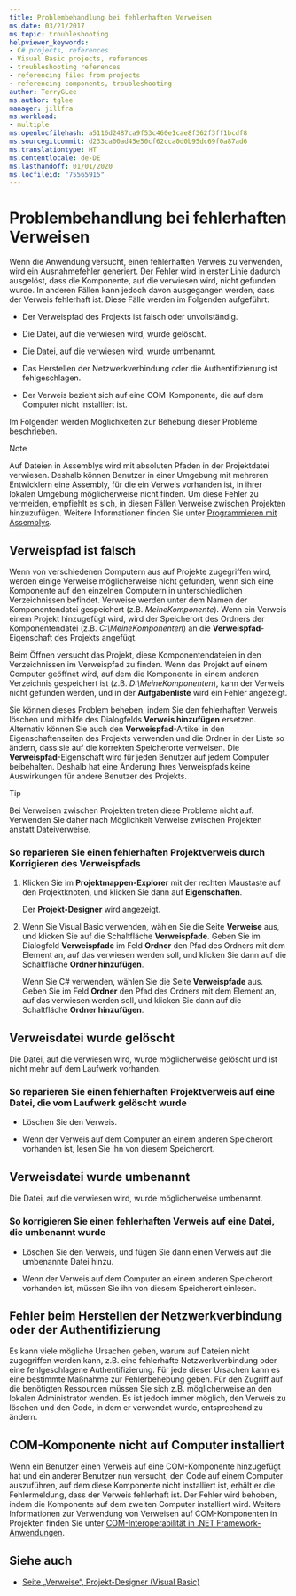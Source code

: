 ```yaml
---
title: Problembehandlung bei fehlerhaften Verweisen
ms.date: 03/21/2017
ms.topic: troubleshooting
helpviewer_keywords:
- C# projects, references
- Visual Basic projects, references
- troubleshooting references
- referencing files from projects
- referencing components, troubleshooting
author: TerryGLee
ms.author: tglee
manager: jillfra
ms.workload:
- multiple
ms.openlocfilehash: a5116d2487ca9f53c460e1cae8f362f3ff1bcdf8
ms.sourcegitcommit: d233ca00ad45e50cf62cca0d0b95dc69f0a87ad6
ms.translationtype: HT
ms.contentlocale: de-DE
ms.lasthandoff: 01/01/2020
ms.locfileid: "75565915"
---
```

# <a name="troubleshoot-broken-references"></a>Problembehandlung bei fehlerhaften Verweisen

Wenn die Anwendung versucht, einen fehlerhaften Verweis zu verwenden, wird ein Ausnahmefehler generiert. Der Fehler wird in erster Linie dadurch ausgelöst, dass die Komponente, auf die verwiesen wird, nicht gefunden wurde. In anderen Fällen kann jedoch davon ausgegangen werden, dass der Verweis fehlerhaft ist. Diese Fälle werden im Folgenden aufgeführt:

- Der Verweispfad des Projekts ist falsch oder unvollständig.

- Die Datei, auf die verwiesen wird, wurde gelöscht.

- Die Datei, auf die verwiesen wird, wurde umbenannt.

- Das Herstellen der Netzwerkverbindung oder die Authentifizierung ist fehlgeschlagen.

- Der Verweis bezieht sich auf eine COM-Komponente, die auf dem Computer nicht installiert ist.

Im Folgenden werden Möglichkeiten zur Behebung dieser Probleme beschrieben.

> [!NOTE]
> Auf Dateien in Assemblys wird mit absoluten Pfaden in der Projektdatei verwiesen. Deshalb können Benutzer in einer Umgebung mit mehreren Entwicklern eine Assembly, für die ein Verweis vorhanden ist, in ihrer lokalen Umgebung möglicherweise nicht finden. Um diese Fehler zu vermeiden, empfiehlt es sich, in diesen Fällen Verweise zwischen Projekten hinzuzufügen. Weitere Informationen finden Sie unter [Programmieren mit Assemblys](/dotnet/framework/app-domains/programming-with-assemblies).

## <a name="reference-path-is-incorrect"></a>Verweispfad ist falsch

Wenn von verschiedenen Computern aus auf Projekte zugegriffen wird, werden einige Verweise möglicherweise nicht gefunden, wenn sich eine Komponente auf den einzelnen Computern in unterschiedlichen Verzeichnissen befindet. Verweise werden unter dem Namen der Komponentendatei gespeichert (z.B. *MeineKomponente*). Wenn ein Verweis einem Projekt hinzugefügt wird, wird der Speicherort des Ordners der Komponentendatei (z.B. *C:\MeineKomponenten*) an die **Verweispfad**-Eigenschaft des Projekts angefügt.

Beim Öffnen versucht das Projekt, diese Komponentendateien in den Verzeichnissen im Verweispfad zu finden. Wenn das Projekt auf einem Computer geöffnet wird, auf dem die Komponente in einem anderen Verzeichnis gespeichert ist (z.B. *D:\MeineKomponenten*), kann der Verweis nicht gefunden werden, und in der **Aufgabenliste** wird ein Fehler angezeigt.

Sie können dieses Problem beheben, indem Sie den fehlerhaften Verweis löschen und mithilfe des Dialogfelds **Verweis hinzufügen** ersetzen. Alternativ können Sie auch den **Verweispfad**-Artikel in den Eigenschaftenseiten des Projekts verwenden und die Ordner in der Liste so ändern, dass sie auf die korrekten Speicherorte verweisen. Die **Verweispfad**-Eigenschaft wird für jeden Benutzer auf jedem Computer beibehalten. Deshalb hat eine Änderung Ihres Verweispfads keine Auswirkungen für andere Benutzer des Projekts.

> [!TIP]
> Bei Verweisen zwischen Projekten treten diese Probleme nicht auf. Verwenden Sie daher nach Möglichkeit Verweise zwischen Projekten anstatt Dateiverweise.

### <a name="to-fix-a-broken-project-reference-by-correcting-the-reference-path"></a>So reparieren Sie einen fehlerhaften Projektverweis durch Korrigieren des Verweispfads

1. Klicken Sie im **Projektmappen-Explorer** mit der rechten Maustaste auf den Projektknoten, und klicken Sie dann auf **Eigenschaften**.

   Der **Projekt-Designer** wird angezeigt.

1. Wenn Sie Visual Basic verwenden, wählen Sie die Seite **Verweise** aus, und klicken Sie auf die Schaltfläche **Verweispfade**. Geben Sie im Dialogfeld **Verweispfade** im Feld **Ordner** den Pfad des Ordners mit dem Element an, auf das verwiesen werden soll, und klicken Sie dann auf die Schaltfläche **Ordner hinzufügen**.

    Wenn Sie C# verwenden, wählen Sie die Seite **Verweispfade** aus. Geben Sie im Feld **Ordner** den Pfad des Ordners mit dem Element an, auf das verwiesen werden soll, und klicken Sie dann auf die Schaltfläche **Ordner hinzufügen**.

## <a name="referenced-file-has-been-deleted"></a>Verweisdatei wurde gelöscht

Die Datei, auf die verwiesen wird, wurde möglicherweise gelöscht und ist nicht mehr auf dem Laufwerk vorhanden.

### <a name="to-fix-a-broken-project-reference-for-a-file-that-no-longer-exists-on-your-drive"></a>So reparieren Sie einen fehlerhaften Projektverweis auf eine Datei, die vom Laufwerk gelöscht wurde

- Löschen Sie den Verweis.

- Wenn der Verweis auf dem Computer an einem anderen Speicherort vorhanden ist, lesen Sie ihn von diesem Speicherort.

## <a name="referenced-file-has-been-renamed"></a>Verweisdatei wurde umbenannt

Die Datei, auf die verwiesen wird, wurde möglicherweise umbenannt.

### <a name="to-fix-a-broken-reference-for-a-file-that-has-been-renamed"></a>So korrigieren Sie einen fehlerhaften Verweis auf eine Datei, die umbenannt wurde

- Löschen Sie den Verweis, und fügen Sie dann einen Verweis auf die umbenannte Datei hinzu.

- Wenn der Verweis auf dem Computer an einem anderen Speicherort vorhanden ist, müssen Sie ihn von diesem Speicherort einlesen.

## <a name="network-connection-or-authentication-has-failed"></a>Fehler beim Herstellen der Netzwerkverbindung oder der Authentifizierung

Es kann viele mögliche Ursachen geben, warum auf Dateien nicht zugegriffen werden kann, z.B. eine fehlerhafte Netzwerkverbindung oder eine fehlgeschlagene Authentifizierung. Für jede dieser Ursachen kann es eine bestimmte Maßnahme zur Fehlerbehebung geben. Für den Zugriff auf die benötigten Ressourcen müssen Sie sich z.B. möglicherweise an den lokalen Administrator wenden. Es ist jedoch immer möglich, den Verweis zu löschen und den Code, in dem er verwendet wurde, entsprechend zu ändern.

## <a name="com-component-is-not-installed-on-computer"></a>COM-Komponente nicht auf Computer installiert

Wenn ein Benutzer einen Verweis auf eine COM-Komponente hinzugefügt hat und ein anderer Benutzer nun versucht, den Code auf einem Computer auszuführen, auf dem diese Komponente nicht installiert ist, erhält er die Fehlermeldung, dass der Verweis fehlerhaft ist. Der Fehler wird behoben, indem die Komponente auf dem zweiten Computer installiert wird. Weitere Informationen zur Verwendung von Verweisen auf COM-Komponenten in Projekten finden Sie unter [COM-Interoperabilität in .NET Framework-Anwendungen](/dotnet/visual-basic/programming-guide/com-interop/com-interoperability-in-net-framework-applications).

## <a name="see-also"></a>Siehe auch

- [Seite „Verweise“, Projekt-Designer (Visual Basic)](../ide/reference/references-page-project-designer-visual-basic.md)

